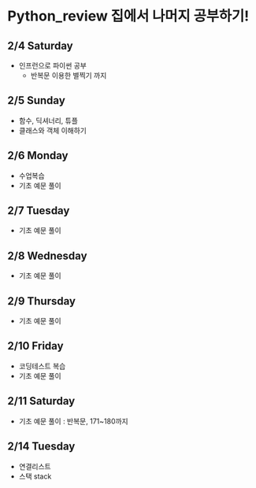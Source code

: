 # Python_review 집에서 나머지 공부하기!

## 2/4 Saturday
  - 인프런으로 파이썬 공부
    - 반복문 이용한 별찍기 까지


## 2/5 Sunday
  - 함수, 딕셔너리, 튜플
  - 클래스와 객체 이해하기
  

## 2/6 Monday
  - 수업복습
  - 기초 예문 풀이

## 2/7 Tuesday
  - 기초 예문 풀이

## 2/8 Wednesday
  - 기초 예문 풀이


## 2/9 Thursday
  - 기초 예문 풀이

## 2/10 Friday
  - 코딩테스트 복습
  - 기초 예문 풀이

## 2/11 Saturday
  - 기초 예문 풀이 : 반복문, 171~180까지

## 2/14 Tuesday
  - 연결리스트
  - 스택 stack